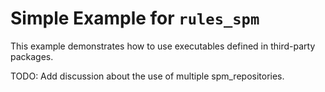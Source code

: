 # Simple Example for `rules_spm`

This example demonstrates how to use executables defined in third-party packages.

TODO: Add discussion about the use of multiple spm_repositories.
